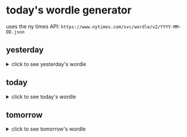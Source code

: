 # today's wordle generator

uses the ny times API: `https://www.nytimes.com/svc/wordle/v2/YYYY-MM-DD.json`

## yesterday

<details>
    <summary>click to see yesterday's wordle</summary>

    tract

</details>

## today

<details>
    <summary>click to see today's wordle</summary>

    diner

</details>

## tomorrow

<details>
    <summary>click to see tomorrow's wordle</summary>

    straw

</details>
